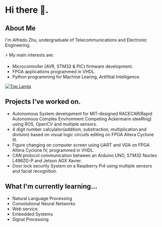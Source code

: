 # Hi there 👋.
## About Me
I'm Alfredo Zhu, undergraduate of Telecommunications and Electronic Engineering.

⚡ My main interests are:
  - Microcontroller (AVR, STM32 & PIC) firmware development.
  - FPGA applications programmed in VHDL. 
  - Python programming for Machine Learing, Artifitial Intelligence.

[![Top Langs](https://github-readme-stats.vercel.app/api/top-langs/?username=Hugondon&layout=compact)](https://github.com/anuraghazra/github-readme-stats)

## Projects I've worked on.

  - Autonomous System development for MIT-designed RACECAR(Rapid Autonomous Complex Environment Competing Ackermann steeRing) using ROS, OpenCV and multiple sensors.
  - 4 digit number calculator(addition, substraction, multiplication and division) based on visual logic circuits editing on FPGA Altera Cyclone III.
  - Figure changing on computer screen using UART and VGA on FPGA Altera Cyclone IV, programmed in VHDL.
  - CAN protocol communication between an Arduino UNO, STM32 Nucleo L496ZG-P and Jetson AGX Xavier.  
  - Door lock security System on a Raspberry Pi4 using multiple sensors and facial recognition. 

## What I'm currently learning...
- Natural Language Processing
- Convolutional Neural Networks
- Web service
- Embedded Systems
- Signal Processing
